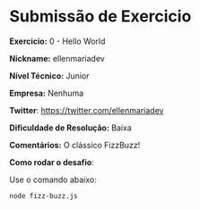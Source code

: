 # Submissão de Exercicio

**Exercicio:** 0 - Hello World

**Nickname:** ellenmariadev

**Nível Técnico:** Junior

**Empresa:** Nenhuma

**Twitter**: https://twitter.com/ellenmariadev 

**Dificuldade de Resolução:** Baixa

**Comentários:** O clássico FizzBuzz!

**Como rodar o desafio**: 

Use o comando abaixo: 
```bash
node fizz-buzz.js
```